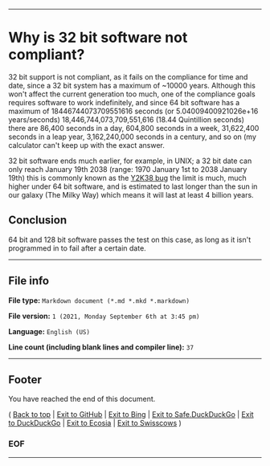 
***

# Why is 32 bit software not compliant?

32 bit support is not compliant, as it fails on the compliance for time and date, since a 32 bit system has a maximum of ~10000 years. Although this won't affect the current generation too much, one of the compliance goals requires software to work indefinitely, and since 64 bit software has a maximum of 18446744073709551616 seconds (or 5.04009400921026e+16 years/seconds) 18,446,744,073,709,551,616 (18.44 Quintillion seconds) there are 86,400 seconds in a day, 604,800 seconds in a week, 31,622,400 seconds in a leap year, 3,162,240,000 seconds in a century, and so on (my calculator can't keep up with the exact answer.

32 bit software ends much earlier, for example, in UNIX; a 32 bit date can only reach January 19th 2038 (range: 1970 January 1st to 2038 January 19th) this is commonly known as the [Y2K38 bug](https://en.wikipedia.org/wiki/Year_2038_problem) the limit is much, much higher under 64 bit software, and is estimated to last longer than the sun in our galaxy (The Milky Way) which means it will last at least 4 billion years.

## Conclusion

64 bit and 128 bit software passes the test on this case, as long as it isn't programmed in to fail after a certain date.

***

## File info

**File type:**  `Markdown document (*.md *.mkd *.markdown)`

**File version:** `1 (2021, Monday September 6th at 3:45 pm)`

**Language:** `English (US)`

**Line count (including blank lines and compiler line):** `37`

***

## Footer

You have reached the end of this document.

( [Back to top](#Why-is-32-bit-software-not-compliant?) | [Exit to GitHub](https://github.com/) | [Exit to Bing](https://bing.com/) | [Exit to Safe.DuckDuckGo](https://safe.duckduckgo.com/) | [Exit to DuckDuckGo](https://duckduckgo.com/) | [Exit to Ecosia](https://www.ecosia.com/) | [Exit to Swisscows](https://www.swisscows.com/) )

### EOF

***
